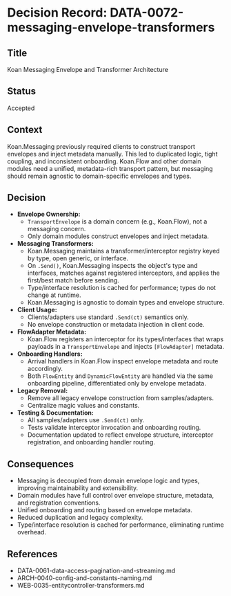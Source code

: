 # Decision Record: DATA-0072-messaging-envelope-transformers

## Title
Koan Messaging Envelope and Transformer Architecture

## Status
Accepted

## Context
Koan.Messaging previously required clients to construct transport envelopes and inject metadata manually. This led to duplicated logic, tight coupling, and inconsistent onboarding. Koan.Flow and other domain modules need a unified, metadata-rich transport pattern, but messaging should remain agnostic to domain-specific envelopes and types.

## Decision
- **Envelope Ownership:**
  - `TransportEnvelope` is a domain concern (e.g., Koan.Flow), not a messaging concern.
  - Only domain modules construct envelopes and inject metadata.
- **Messaging Transformers:**
  - Koan.Messaging maintains a transformer/interceptor registry keyed by type, open generic, or interface.
  - On `.Send()`, Koan.Messaging inspects the object's type and interfaces, matches against registered interceptors, and applies the first/best match before sending.
  - Type/interface resolution is cached for performance; types do not change at runtime.
  - Koan.Messaging is agnostic to domain types and envelope structure.
- **Client Usage:**
  - Clients/adapters use standard `.Send(ct)` semantics only.
  - No envelope construction or metadata injection in client code.
- **FlowAdapter Metadata:**
  - Koan.Flow registers an interceptor for its types/interfaces that wraps payloads in a `TransportEnvelope` and injects `[FlowAdapter]` metadata.
- **Onboarding Handlers:**
  - Arrival handlers in Koan.Flow inspect envelope metadata and route accordingly.
  - Both `FlowEntity` and `DynamicFlowEntity` are handled via the same onboarding pipeline, differentiated only by envelope metadata.
- **Legacy Removal:**
  - Remove all legacy envelope construction from samples/adapters.
  - Centralize magic values and constants.
- **Testing & Documentation:**
  - All samples/adapters use `.Send(ct)` only.
  - Tests validate interceptor invocation and onboarding routing.
  - Documentation updated to reflect envelope structure, interceptor registration, and onboarding handler routing.

## Consequences
- Messaging is decoupled from domain envelope logic and types, improving maintainability and extensibility.
- Domain modules have full control over envelope structure, metadata, and registration conventions.
- Unified onboarding and routing based on envelope metadata.
- Reduced duplication and legacy complexity.
- Type/interface resolution is cached for performance, eliminating runtime overhead.

## References
- DATA-0061-data-access-pagination-and-streaming.md
- ARCH-0040-config-and-constants-naming.md
- WEB-0035-entitycontroller-transformers.md

